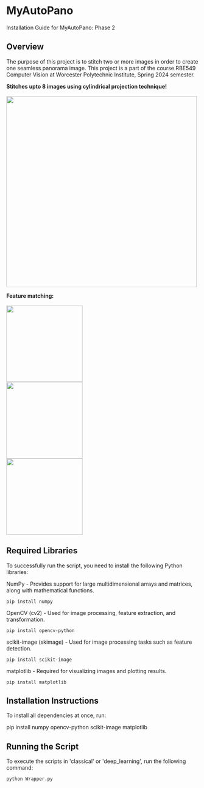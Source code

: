 # MyAutoPano
Installation Guide for MyAutoPano: Phase 2

## Overview

The purpose of this project is to stitch two or more images in order to create one seamless panorama image. This project is a part of the course RBE549 Computer Vision at Worcester Polytechnic Institute, Spring 2024 semester. 

**Stitches upto 8 images using cylindrical projection technique!**
<br>
<br>
<img src="https://github.com/user-attachments/assets/d28fb46c-3540-43ac-be15-8eaa5edaef9e" width="500">

**Feature matching:**
<br>
<br>
<img src="https://github.com/user-attachments/assets/d1b1c086-84dc-4a65-b401-414b5b0b3a5c" height="200">
<br>
<img src="https://github.com/user-attachments/assets/0d434f6d-b70f-46b3-bdef-628cb1118a7c" height="200">
<br>
<img src="https://github.com/user-attachments/assets/2cb0a347-5037-4140-aeb3-7b37484c6897" height="200">


## Required Libraries

To successfully run the script, you need to install the following Python libraries:

NumPy - Provides support for large multidimensional arrays and matrices, along with mathematical functions.

```pip install numpy```

OpenCV (cv2) - Used for image processing, feature extraction, and transformation.

```pip install opencv-python```

scikit-image (skimage) - Used for image processing tasks such as feature detection.

```pip install scikit-image```

matplotlib - Required for visualizing images and plotting results.

```pip install matplotlib```

## Installation Instructions

To install all dependencies at once, run:

pip install numpy opencv-python scikit-image matplotlib

## Running the Script

To execute the scripts in 'classical' or 'deep_learning', run the following command:

```python Wrapper.py```
